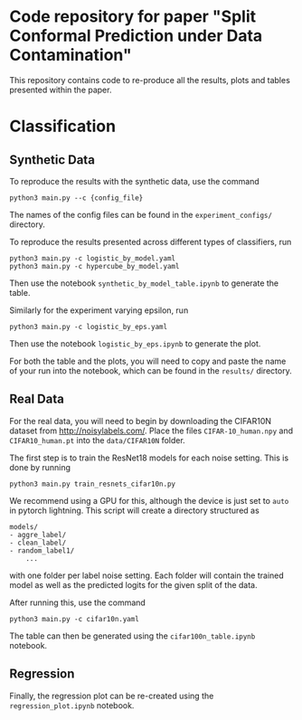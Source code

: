 # Code repository for paper "Split Conformal Prediction under Data Contamination"

This repository contains code to re-produce all the results, plots and tables presented within the paper.

# Classification
## Synthetic Data
To reproduce the results with the synthetic data, use the command

```
python3 main.py --c {config_file}
```
The names of the config files can be found in the ```experiment_configs/``` directory.

To reproduce the results presented across different types of classifiers, run
```
python3 main.py -c logistic_by_model.yaml
python3 main.py -c hypercube_by_model.yaml
```
Then use the notebook ```synthetic_by_model_table.ipynb``` to generate the table.

Similarly for the experiment varying epsilon, run
```
python3 main.py -c logistic_by_eps.yaml
```

Then use the notebook ```logistic_by_eps.ipynb``` to generate the plot.

For both the table and the plots, you will need to copy and paste the name of your run into the notebook, which can be found in the 
```results/``` directory. 

## Real Data
For the real data, you will need to begin by downloading the CIFAR10N dataset from http://noisylabels.com/. Place the files 
```CIFAR-10_human.npy``` and ```CIFAR10_human.pt``` into the ```data/CIFAR10N``` folder.

The first step is to train the ResNet18 models for each noise setting. This is done by running
```
python3 main.py train_resnets_cifar10n.py  
```
We recommend using a GPU for this, although the device is just set to ```auto``` in pytorch lightning.
This script will create a directory structured as 
```
models/
- aggre_label/
- clean_label/
- random_label1/
    ...
```
with one folder per label noise setting. Each folder will contain the trained model as well as the predicted logits for
the given split of the data.

After running this, use the command
```
python3 main.py -c cifar10n.yaml
```
The table can then be generated using the ```cifar100n_table.ipynb``` notebook.

## Regression
Finally, the regression plot can be re-created using the ```regression_plot.ipynb``` notebook.
